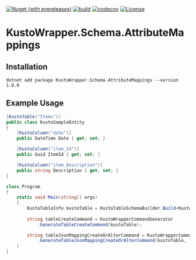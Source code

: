 [![Nuget (with prereleases)](https://img.shields.io/nuget/vpre/KustoWrapper.Schema.AttributeMappings)](https://www.nuget.org/packages/KustoWrapper.Schema.AttributeMappings/)
[![build](https://github.com/mateusz-opoka/KustoWrapper-Schema-AttributeMappings/workflows/build/badge.svg?branch=master)](#)
[![codecov](https://codecov.io/gh/mateusz-opoka/KustoWrapper-Schema-AttributeMappings/branch/master/graph/badge.svg)](https://codecov.io/gh/mateusz-opoka/KustoWrapper-Schema-AttributeMappings)
[![License](https://img.shields.io/badge/License-Apache%202.0-blue.svg)](https://github.com/mateusz-opoka/KustoWrapper-Schema-AttributeMappings/blob/master/LICENSE)

# KustoWrapper.Schema.AttributeMappings

## Installation
```
dotnet add package KustoWrapper.Schema.AttributeMappings --version 1.0.0
```

## Example Usage
```csharp
[KustoTable("Items")]
public class KustoSampleEntity
{
    [KustoColumn("date")]
    public DateTime Date { get; set; }

    [KustoColumn("item_Id")]
    public Guid ItemId { get; set; }

    [KustoColumn("item_Description")]
    public string Description { get; set; }
}

class Program
{
    static void Main(string[] args)
    {
        KustoTableInfo kustoTable = KustoTableSchemaBuilder.Build<KustoSampleEntity>();
        
        string tableCreateCommand = KustoWrapperCommandGenerator
            .GenerateTableCreateCommand(kustoTable);

        string tableJsonMappingCreateOrAlterCommand = KustoWrapperCommandGenerator
            .GenerateTableJsonMappingCreateOrAlterCommand(kustoTable, "ItemsMapping");
    }
}
```
